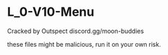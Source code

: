 # L_0-V10-Menu
Cracked by Outspect discord.gg/moon-buddies


these files might be malicious, run it on your own risk.
